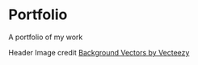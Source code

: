 # Portfolio
A portfolio of my work


Header Image credit
<a href="https://www.vecteezy.com/free-vector/background">Background Vectors by Vecteezy</a>